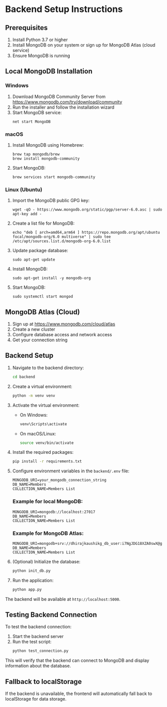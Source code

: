 # Backend Setup Instructions

## Prerequisites

1. Install Python 3.7 or higher
2. Install MongoDB on your system or sign up for MongoDB Atlas (cloud service)
3. Ensure MongoDB is running

## Local MongoDB Installation

### Windows

1. Download MongoDB Community Server from https://www.mongodb.com/try/download/community
2. Run the installer and follow the installation wizard
3. Start MongoDB service:
   ```
   net start MongoDB
   ```

### macOS

1. Install MongoDB using Homebrew:
   ```
   brew tap mongodb/brew
   brew install mongodb-community
   ```

2. Start MongoDB:
   ```
   brew services start mongodb-community
   ```

### Linux (Ubuntu)

1. Import the MongoDB public GPG key:
   ```
   wget -qO - https://www.mongodb.org/static/pgp/server-6.0.asc | sudo apt-key add -
   ```

2. Create a list file for MongoDB:
   ```
   echo "deb [ arch=amd64,arm64 ] https://repo.mongodb.org/apt/ubuntu focal/mongodb-org/6.0 multiverse" | sudo tee /etc/apt/sources.list.d/mongodb-org-6.0.list
   ```

3. Update package database:
   ```
   sudo apt-get update
   ```

4. Install MongoDB:
   ```
   sudo apt-get install -y mongodb-org
   ```

5. Start MongoDB:
   ```
   sudo systemctl start mongod
   ```

## MongoDB Atlas (Cloud)

1. Sign up at https://www.mongodb.com/cloud/atlas
2. Create a new cluster
3. Configure database access and network access
4. Get your connection string

## Backend Setup

1. Navigate to the backend directory:
   ```bash
   cd backend
   ```

2. Create a virtual environment:
   ```bash
   python -m venv venv
   ```

3. Activate the virtual environment:
   - On Windows:
     ```bash
     venv\Scripts\activate
     ```
   - On macOS/Linux:
     ```bash
     source venv/bin/activate
     ```

4. Install the required packages:
   ```bash
   pip install -r requirements.txt
   ```

5. Configure environment variables in the `backend/.env` file:
   ```
   MONGODB_URI=your_mongodb_connection_string
   DB_NAME=Members
   COLLECTION_NAME=Members List
   ```

   ### Example for local MongoDB:
   ```
   MONGODB_URI=mongodb://localhost:27017
   DB_NAME=Members
   COLLECTION_NAME=Members List
   ```

   ### Example for MongoDB Atlas:
   ```
   MONGODB_URI=mongodb+srv://dhirajkaushikg_db_user:i7NgJDG18XZA0swX@gymmembership.cjz3e8i.mongodb.net/
   DB_NAME=Members
   COLLECTION_NAME=Members List
   ```

6. (Optional) Initialize the database:
   ```bash
   python init_db.py
   ```

7. Run the application:
   ```bash
   python app.py
   ```

The backend will be available at `http://localhost:5000`.

## Testing Backend Connection

To test the backend connection:

1. Start the backend server
2. Run the test script:
   ```bash
   python test_connection.py
   ```

This will verify that the backend can connect to MongoDB and display information about the database.

## Fallback to localStorage

If the backend is unavailable, the frontend will automatically fall back to localStorage for data storage.